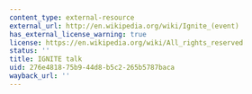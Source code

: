 ```yaml
---
content_type: external-resource
external_url: http://en.wikipedia.org/wiki/Ignite_(event)
has_external_license_warning: true
license: https://en.wikipedia.org/wiki/All_rights_reserved
status: ''
title: IGNITE talk
uid: 276e4818-75b9-44d8-b5c2-265b5787baca
wayback_url: ''
---
```

